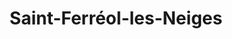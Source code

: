 ---
title: Saint-Ferréol-les-Neiges
url: /saint-ferreol-les-neiges/
latitude: 47.084
longitude: -70.892
---